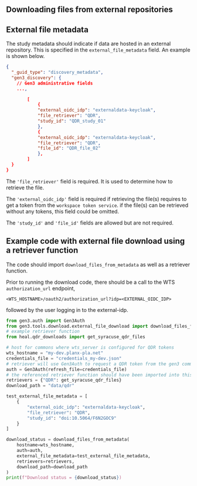 ## Downloading files from external repositories

## External file metadata

The study metadata should indicate if data are hosted in an external repository.
This is specified in the `external_file_metadata` field. An example is shown below.


```json
{
  "_guid_type": "discovery_metadata",
  "gen3_discovery": {
    // Gen3 administrative fields
    ...,

        [
            {
            "external_oidc_idp": "externaldata-keycloak",
            "file_retriever": "QDR",
            "study_id": "QDR_study_01"
            },
            {
            "external_oidc_idp": "externaldata-keycloak",
            "file_retriever": "QDR",
            "file_id": "QDR_file_02"
            },
        ]
  }
}
```

The `'file_retriever'` field is required. It is used to determine how to retrieve the file.

The `'external_oidc_idp'` field is required if retrieving the file(s) requires to get a token from the `workspace token service`. if the file(s) can be retrieved without any tokens, this field could be omitted.

The `'study_id'` and `'file_id'` fields are allowed but are not required.

## Example code with external file download using a retriever function

The code should import `download_files_from_metadata` as well as a retriever function.

Prior to running the download code, there should be a call to the WTS `authorization_url` endpoint,

`<WTS_HOSTNAME>/oauth2/authorization_url?idp=<EXTERNAL_OIDC_IDP>`

followed by the user logging in to the external-idp.

```python
from gen3.auth import Gen3Auth
from gen3.tools.download.external_file_download import download_files_from_metadata
# example retriever function
from heal.qdr_downloads import get_syracuse_qdr_files

# host for commons where wts_server is configured for QDR tokens
wts_hostname = "my-dev.planx-pla.net"
credentials_file = "credentials_my-dev.json"
# retriever will use Gen3Auth to request a QDR token from the gen3 commons
auth = Gen3Auth(refresh_file=credentials_file)
# the referenced retriever function should have been imported into this module
retrievers = {"QDR": get_syracuse_qdr_files}
download_path = "data/qdr"

test_external_file_metadata = [
    {
        "external_oidc_idp": "externaldata-keycloak",
        "file_retriever": "QDR",
        "study_id": "doi:10.5064/F6N2GOC9"
    }
]

download_status = download_files_from_metadata(
    hostname=wts_hostname,
    auth=auth,
    external_file_metadata=test_external_file_metadata,
    retrievers=retrievers,
    download_path=download_path
)
print(f"Download status = {download_status})
```

